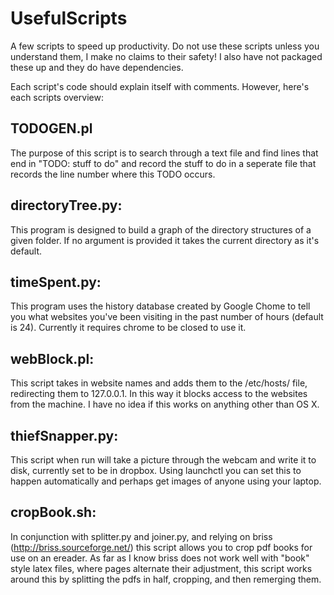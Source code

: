 UsefulScripts
===============
A few scripts to speed up productivity.
Do not use these scripts unless you understand them, I make no claims to their safety! I also have not packaged these up and they do have dependencies.

Each script's code should explain itself with comments. However, here's each scripts overview:




TODOGEN.pl
-------------
The purpose of this script is to search through a text file and find lines that end in "TODO: stuff to do" and record the stuff to do in a seperate file that records the line number where this TODO occurs.

directoryTree.py:
-------------------
This program is designed to build a graph of the directory structures of a given folder. If no argument is provided it takes the current directory as it's default.

timeSpent.py:
--------------
This program uses the history database created by Google Chome to tell you what websites you've been visiting in the past number of hours (default is 24). Currently it requires chrome to be closed to use it.

webBlock.pl:
--------------------
This script takes in website names and adds them to the /etc/hosts/ file, redirecting them to 127.0.0.1. In this way it blocks access to the websites from the machine. I have no idea if this works on anything other than OS X.

thiefSnapper.py:
--------------------
This script when run will take a picture through the webcam and write it to disk, currently set to be in dropbox. Using launchctl you can set this to happen automatically and perhaps get images of anyone using your laptop.

cropBook.sh:
--------------------
In conjunction with splitter.py and joiner.py, and relying on briss (http://briss.sourceforge.net/) this script allows you to crop pdf books for use on an ereader. As far as I know briss does not work well with "book" style latex files, where pages alternate their adjustment, this script works around this by splitting the pdfs in half, cropping, and then remerging them.
